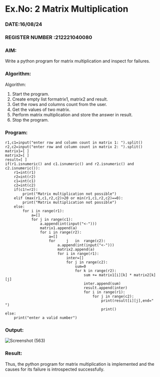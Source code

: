 # Ex.No: 2   Matrix Multiplication 

### DATE:16/08/24                                                                            
### REGISTER NUMBER :212221040080

### AIM: 
Write a python program for matrix multiplication and inspect for failures.
 
### Algorithm:

Algorithm:
1. Start the program.
2. Create empty list formatrix1, matrix2 and result.
3. Get the rows and columns count from the user.
4. Get the values of two matrix.
5. Perform matrix multiplication and store the answer in result.
6. Stop the program.
### Program:
```
r1,c1=input("enter row and column count in matrix 1: ").split()
r2,c2=input("enter row and column count in matrix 2: ").split()
matrix1=[ ]
matrix2=[ ]
result=[ ]
if(r1.isnumeric() and c1.isnumeric() and r2.isnumeric() and c2.isnumeric()):
    r1=int(r1)
    r2=int(r2)
    c1=int(c1)
    c2=int(c2)
    if(c1!=r2):
        print("Matrix multiplication not possible")
    elif (max(r1,c1,r2,c2)>20 or min(r1,c1,r2,c2)==0):
        print("Matrix multiplication not possible")
    else:
        for i in range(r1):
            a=[]
            for j in range(c1):
                a.append(int(input("<-")))
                matrix1.append(a)
                for i in range(r2):
                    a=[]
                    for 	j 	in 	range(c2):
                        a.append(int(input("<-")))
                        matrix2.append(a)
                        for i in range(r1):
                            inter=[]
                            for j in range(c2):
                                sum=0
                                for k in range(r2):
                                    sum += matrix1[i][k] * matrix2[k][j]
                                    inter.append(sum)
                                    result.append(inter)
                                    for i in range(r1):
                                        for j in range(c2):
                                            print(result[i][j],end=" ")
                                            print() 
else:
    print("enter a valid number") 

```


### Output:

![Screenshot (563)](https://github.com/user-attachments/assets/460e366f-0f8a-4e5a-a03d-5b660a51c286)



### Result:
Thus, the python program for matrix multiplication is implemented and the causes for its failure is introspected successfully.

